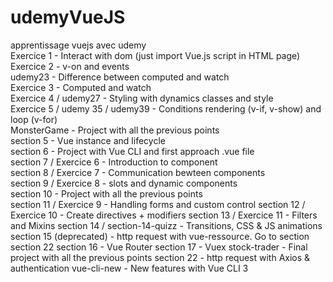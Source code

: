 # udemyVueJS
apprentissage vuejs avec udemy<br/>
Exercice 1 - Interact with dom (just import Vue.js script in HTML page)<br/>
Exercice 2 - v-on and events<br/>
udemy23 - Difference between computed and watch<br/>
Exercice 3 - Computed and watch<br/>
Exercice 4 / udemy27 - Styling with dynamics classes and style<br/>
Exercice 5 / udemy 35 / udemy39 - Conditions rendering (v-if, v-show) and loop (v-for)<br/>
MonsterGame - Project with all the previous points<br/>
section 5 - Vue instance and lifecycle<br/>
section 6 - Project with Vue CLI and first approach .vue file<br/>
section 7 / Exercice 6 - Introduction to component<br/>
section 8 / Exercice 7 - Communication bewteen components<br/>
section 9 / Exercice 8 - slots and dynamic components<br/>
section 10 - Project with all the previous points<br/>
section 11 / Exercice 9 - Handling forms and custom control
section 12 / Exercice 10 - Create directives + modifiers
section 13 / Exercice 11 - Filters and Mixins
section 14 / section-14-quizz - Transitions, CSS & JS animations
section 15 (deprecated) - http request with vue-ressource. Go to section section 22
section 16 - Vue Router
section 17 - Vuex
stock-trader - Final project with all the previous points
section 22 - http request with Axios & authentication
vue-cli-new - New features with Vue CLI 3